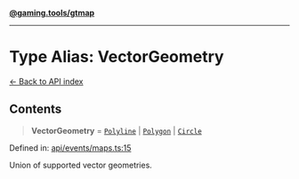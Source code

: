 [**@gaming.tools/gtmap**](README.md)

***

# Type Alias: VectorGeometry

[← Back to API index](./README.md)

## Contents

> **VectorGeometry** = [`Polyline`](TypeAlias.Polyline.md) \| [`Polygon`](TypeAlias.Polygon.md) \| [`Circle`](TypeAlias.Circle.md)

Defined in: [api/events/maps.ts:15](https://github.com/gamingtools/gt-map/blob/456675b84d19e7c9d557294c3b19a4bb0dcd9d51/packages/gtmap/src/api/events/maps.ts#L15)

Union of supported vector geometries.
